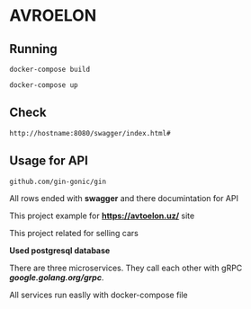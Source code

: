 # AVROELON #

## Running 
    docker-compose build

    docker-compose up

## Check 
    http://hostname:8080/swagger/index.html#

## Usage for API
    github.com/gin-gonic/gin

All rows ended with **swagger** and there documintation for API
 
This project example for **https://avtoelon.uz/** site

This project related for selling cars

**Used postgresql database**

There are three microservices. They call each other with gRPC ***google.golang.org/grpc***.

All services run easIly with docker-compose file
